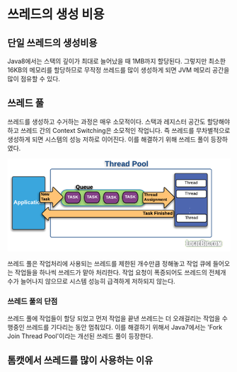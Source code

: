 # 쓰레드의 생성 비용
## 단일 쓰레드의 생성비용
Java8에서는 스택의 깊이가 최대로 늘어났을 때 1MB까지 할당된다. 그렇지만 최소한 16KB의 메모리를 할당하므로 무작정 쓰레드를 많이 생성하게 되면 JVM 메모리 공간을 많이 점유할 수 있다.

## 쓰레드 풀
쓰레드를 생성하고 수거하는 과정은 매우 소모적이다. 스택과 레지스터 공간도 할당해야하고 쓰레드 간의 Context Switching은 소모적인 작업니다. 즉 쓰레드를 무차별적으로 생성하게 되면 시스템의 성능 저하로 이어진다. 이를 해결하기 위해 쓰레드 풀이 등장하였다. 

![쓰레드풀](./img/쓰레드풀.png)

쓰레드 풀은 작업처리에 사용되는 쓰레드를 제한된 개수만큼 정해놓고 작업 큐에 들어오는 작업들을 하나씩 쓰레드가 맡아 처리한다. 작업 요청이 폭증되어도 쓰레드의 전체개수가 늘어나지 않으므로 시스템 성능히 급격하게 저하되지 않는다.
### 쓰레드 풀의 단점
쓰레드 풀에 작업들이 할당 되었고 먼저 작업을 끝낸 쓰레드는 더 오래걸리는 작업을 수행중인 쓰레드를 기다리는 동안 멈춰있다. 이를 해결하기 위해서 Java7에서는 'Fork Join Thread Pool'이라는 개선된 쓰레드 풀이 등장한다.

## 톰캣에서 쓰레드를 많이 사용하는 이유